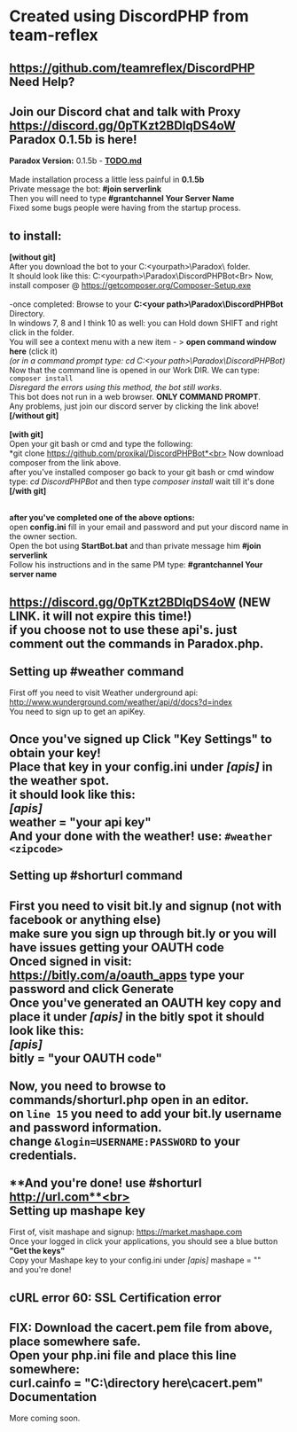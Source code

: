Created using DiscordPHP from team-reflex
======

https://github.com/teamreflex/DiscordPHP<br>
Need Help?
------
Join our Discord chat and talk with Proxy https://discord.gg/0pTKzt2BDIqDS4oW <br>
Paradox 0.1.5b is here!
------
**Paradox Version:** 0.1.5b - **[TODO.md](https://github.com/proxikal/DiscordPHPBot/blob/master/TODO.md "TODO.md")**<br><br>
Made installation process a little less painful in **0.1.5b**<br>
Private message the bot: **#join serverlink**<br>
Then you will need to type **#grantchannel Your Server Name**<br>
Fixed some bugs people were having from the startup process.<br>

to install:
------
**[without git]**<br>
After you download the bot to your C:\<yourpath>\Paradox\ folder.<Br>
It should look like this: C:\<yourpath>\Paradox\DiscordPHPBot\<Br>
Now, install composer @ https://getcomposer.org/Composer-Setup.exe<br><br>
-once completed:
Browse to your **C:\<your path>\Paradox\DiscordPHPBot** Directory.<br>
In windows 7, 8 and I think 10 as well: you can Hold down SHIFT and right click in the folder.<br>
You will see a context menu with a new item - > **open command window here** (click it)<br>
*(or in a command prompt type: cd C:\<your path>\Paradox\DiscordPHPBot)* <br>
Now that the command line is opened in our Work DIR. We can type: `composer install` <br>
*Disregard the errors using this method, the bot still works.*<br>
This bot does not run in a web browser. **ONLY COMMAND PROMPT**.<br>
Any problems, just join our discord server by clicking the link above!<br>
**[/without git]**<br><br>
**[with git]**<br>
Open your git bash or cmd and type the following:<br>
*git clone https://github.com/proxikal/DiscordPHPBot*<br>
Now download composer from the link above.<br>
after you've installed composer go back to your git bash or cmd window<br>
type: *cd DiscordPHPBot* and then type *composer install* wait till it's done<br>
**[/with git]**<br><br>

**after you've completed one of the above options:**<br>
open **config.ini** fill in your email and password and put your discord name in the owner section.<br>
Open the bot using **StartBot.bat** and than private message him **#join serverlink**<Br>
Follow his instructions and in the same PM type: **#grantchannel Your server name**<br>

https://discord.gg/0pTKzt2BDIqDS4oW (NEW LINK. it will not expire this time!) <br>
**if you choose not to use these api's. just comment out the commands in Paradox.php.**<br><br>
Setting up #weather command
------
First off you need to visit Weather underground api:<Br>
http://www.wunderground.com/weather/api/d/docs?d=index <Br>
You need to sign up to get an apiKey.<br>

Once you've signed up Click "Key Settings" to obtain your key! <br>
Place that key in your **config.ini** under *[apis]* in the weather spot.<br>
it should look like this:<br>
*[apis]*<br>
weather = "your api key"<br>
**And your done with the weather!** use: `#weather <zipcode>` <br><br>
Setting up #shorturl command
------
First you need to visit bit.ly and signup (not with facebook or anything else)<br>
make sure you sign up through **bit.ly** or you will have issues getting your **OAUTH code** <br>
Onced signed in visit: https://bitly.com/a/oauth_apps type your password and click **Generate**<br>
Once you've generated an OAUTH key copy and place it under *[apis]* in the bitly spot
it should look like this:<br>
*[apis]*<br>
bitly = "your OAUTH code"<br><br>
Now, you need to browse to **commands/shorturl.php** open in an editor.<br>
on `line 15` you need to add your bit.ly username and password information.<br>
change  `&login=USERNAME:PASSWORD` to your credentials.<br><br>
**And you're done! use #shorturl http://url.com**<br><br>
Setting up mashape key
------
First of, visit mashape and signup: https://market.mashape.com<br>
Once your logged in click your applications, you should see a blue button **"Get the keys"**<br>
Copy your Mashape key to your config.ini under *[apis]* mashape = "<yourkey>"<Br>
and you're done!<br>

cURL error 60: SSL Certification error
------
**FIX:** Download the cacert.pem file from above, place somewhere safe.<br>
Open your php.ini file and place this line somewhere:<br>
**curl.cainfo = "C:\directory here\cacert.pem"**<br>
Documentation
------
More coming soon.
